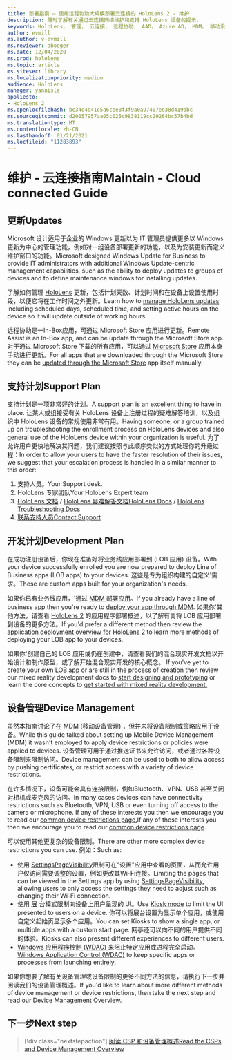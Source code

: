 ```yaml
---
title: 部署指南 – 使用远程协助大规模部署云连接的 HoloLens 2 - 维护
description: 随时了解有关通过云连接网络维护和支持 HoloLens 设备的提示。
keywords: HoloLens， 管理， 云连接， 远程协助， AAD， Azure AD， MDM， 移动设备管理
author: evmill
ms.author: v-evmill
ms.reviewer: aboeger
ms.date: 12/04/2020
ms.prod: hololens
ms.topic: article
ms.sitesec: library
ms.localizationpriority: medium
audience: HoloLens
manager: yannisle
appliesto:
- HoloLens 2
ms.openlocfilehash: bc34c4e41c5a6cee8f3f9a0a97407ee38d419bbc
ms.sourcegitcommit: d20057957aa05c025c9838119cc29264bc57b4bd
ms.translationtype: MT
ms.contentlocale: zh-CN
ms.lasthandoff: 01/21/2021
ms.locfileid: "11283893"
---
```

# <span data-ttu-id="a7b34-104">维护 - 云连接指南</span><span class="sxs-lookup"><span data-stu-id="a7b34-104">Maintain - Cloud connected Guide</span></span>

## <span data-ttu-id="a7b34-105">更新</span><span class="sxs-lookup"><span data-stu-id="a7b34-105">Updates</span></span>

<span data-ttu-id="a7b34-106">Microsoft 设计适用于企业的 Windows 更新以为 IT 管理员提供更多以 Windows 更新为中心的管理功能，例如对一组设备部署更新的功能，以及为安装更新而定义维护窗口的功能。</span><span class="sxs-lookup"><span data-stu-id="a7b34-106">Microsoft designed Windows Update for Business to provide IT administrators with additional Windows Update-centric management capabilities, such as the ability to deploy updates to groups of devices and to define maintenance windows for installing updates.</span></span>

<span data-ttu-id="a7b34-107">了解如何管理 [HoloLens](https://docs.microsoft.com/hololens/hololens-updates) 更新，包括计划天数、计划时间和在设备上设置使用时段，以便它将在工作时间之外更新。</span><span class="sxs-lookup"><span data-stu-id="a7b34-107">Learn how to [manage HoloLens updates](https://docs.microsoft.com/hololens/hololens-updates) including scheduled days, scheduled time, and setting active hours on the device so it will update outside of working hours.</span></span>

<span data-ttu-id="a7b34-108">远程协助是一In-Box应用，可通过 Microsoft Store 应用进行更新。</span><span class="sxs-lookup"><span data-stu-id="a7b34-108">Remote Assist is an In-Box app, and can be update through the Microsoft Store app.</span></span> <span data-ttu-id="a7b34-109">对于通过 Microsoft Store 下载的所有应用，可以通过 [Microsoft Store](https://docs.microsoft.com/hololens/holographic-store-apps#update-apps) 应用本身手动进行更新。</span><span class="sxs-lookup"><span data-stu-id="a7b34-109">For all apps that are downloaded through the Microsoft Store they can be [updated through the Microsoft Store](https://docs.microsoft.com/hololens/holographic-store-apps#update-apps) app itself manually.</span></span>

## <span data-ttu-id="a7b34-110">支持计划</span><span class="sxs-lookup"><span data-stu-id="a7b34-110">Support Plan</span></span>

<span data-ttu-id="a7b34-111">支持计划是一项非常好的计划。</span><span class="sxs-lookup"><span data-stu-id="a7b34-111">A support plan is an excellent thing to have in place.</span></span> <span data-ttu-id="a7b34-112">让某人或组接受有关 HoloLens 设备上注册过程的疑难解答培训，以及组织中 HoloLens 设备的常规使用非常有用。</span><span class="sxs-lookup"><span data-stu-id="a7b34-112">Having someone, or a group trained up on troubleshooting the enrollment process on HoloLens devices and also general use of the HoloLens device within your organization is useful.</span></span> <span data-ttu-id="a7b34-113">为了允许用户更快地解决其问题，我们建议按照与此顺序类似的方式处理你的升级过程：</span><span class="sxs-lookup"><span data-stu-id="a7b34-113">In order to allow your users to have the faster resolution of their issues, we suggest that your escalation process is handled in a similar manner to this order:</span></span>

1. <span data-ttu-id="a7b34-114">支持人员。</span><span class="sxs-lookup"><span data-stu-id="a7b34-114">Your Support desk.</span></span>
2. <span data-ttu-id="a7b34-115">HoloLens 专家团队</span><span class="sxs-lookup"><span data-stu-id="a7b34-115">Your HoloLens Expert team</span></span>
3. <span data-ttu-id="a7b34-116">[HoloLens 文档](https://docs.microsoft.com/hololens/)  / [HoloLens 疑难解答文档](https://docs.microsoft.com/hololens/hololens-troubleshooting)</span><span class="sxs-lookup"><span data-stu-id="a7b34-116">[HoloLens Docs](https://docs.microsoft.com/hololens/) / [HoloLens Troubleshooting Docs](https://docs.microsoft.com/hololens/hololens-troubleshooting)</span></span>
4. [<span data-ttu-id="a7b34-117">联系支持人员</span><span class="sxs-lookup"><span data-stu-id="a7b34-117">Contact Support</span></span>](https://support.serviceshub.microsoft.com/supportforbusiness/create?sapId=e9391227-fa6d-927b-0fff-f96288631b8f)

## <span data-ttu-id="a7b34-118">开发计划</span><span class="sxs-lookup"><span data-stu-id="a7b34-118">Development Plan</span></span>

<span data-ttu-id="a7b34-119">在成功注册设备后，你现在准备好将业务线应用部署到 (LOB 应用) 设备。</span><span class="sxs-lookup"><span data-stu-id="a7b34-119">With your device successfully enrolled you are now prepared to deploy Line of Business apps (LOB apps) to your devices.</span></span> <span data-ttu-id="a7b34-120">这些是专为组织构建的自定义&#39;需求。</span><span class="sxs-lookup"><span data-stu-id="a7b34-120">These are custom apps built for your organization&#39;s needs.</span></span>

<span data-ttu-id="a7b34-121">如果你已有业务线应用，&#39;通过 [MDM 部署应用](https://docs.microsoft.com/hololens/app-deploy-intune)。</span><span class="sxs-lookup"><span data-stu-id="a7b34-121">If you already have a line of business app then you&#39;re ready to [deploy your app through MDM](https://docs.microsoft.com/hololens/app-deploy-intune).</span></span> <span data-ttu-id="a7b34-122">如果你&#39;其他方法，请查看 [HoloLens 2](https://docs.microsoft.com/hololens/app-deploy-overview) 的应用程序部署概述，以了解有关将 LOB 应用部署到设备的更多方法。</span><span class="sxs-lookup"><span data-stu-id="a7b34-122">If you&#39;d prefer a different method then review the [application deployment overview for HoloLens 2](https://docs.microsoft.com/hololens/app-deploy-overview) to learn more methods of deploying your LOB app to your devices.</span></span>

<span data-ttu-id="a7b34-123">如果你&#39;创建自己的 LOB 应用或仍在创建中，请查看我们的混合现实开发文档以开始设计和制作原型，或了解开始混合现实开发的核心[](https://docs.microsoft.com/windows/mixed-reality/design/design)概念。 [](https://docs.microsoft.com/windows/mixed-reality/discover/get-started-with-mr)</span><span class="sxs-lookup"><span data-stu-id="a7b34-123">If you&#39;ve yet to create your own LOB app or are still in the process of creation then review our mixed reality development docs to [start designing and prototyping](https://docs.microsoft.com/windows/mixed-reality/design/design) or learn the core concepts to [get started with mixed reality development.](https://docs.microsoft.com/windows/mixed-reality/discover/get-started-with-mr)</span></span>

## <span data-ttu-id="a7b34-124">设备管理</span><span class="sxs-lookup"><span data-stu-id="a7b34-124">Device Management</span></span> 

<span data-ttu-id="a7b34-125">虽然本指南讨论了在 MDM (移动设备管理) ，但并未将设备限制或策略应用于设备。</span><span class="sxs-lookup"><span data-stu-id="a7b34-125">While this guide talked about setting up Mobile Device Management (MDM) it wasn't employed to apply device restrictions or policies were applied to devices.</span></span> <span data-ttu-id="a7b34-126">设备管理可用于通过推送证书来允许访问，或者通过各种设备限制来限制访问。</span><span class="sxs-lookup"><span data-stu-id="a7b34-126">Device management can be used to both to allow access by pushing certificates, or restrict access with a variety of device restrictions.</span></span> 

<span data-ttu-id="a7b34-127">在许多情况下，设备可能会具有连接限制，例如Bluetooth、VPN、USB 甚至关闭对相机或麦克风的访问。</span><span class="sxs-lookup"><span data-stu-id="a7b34-127">In many cases devices can have connectivity restrictions such as Bluetooth, VPN, USB or even turning off access to the camera or microphone.</span></span> <span data-ttu-id="a7b34-128">If any of these interests you then we encourage you to read our [common device restrictions page.](hololens-common-device-restrictions.md)</span><span class="sxs-lookup"><span data-stu-id="a7b34-128">If any of these interests you then we encourage you to read our [common device restrictions page](hololens-common-device-restrictions.md).</span></span>

<span data-ttu-id="a7b34-129">可以使用其他更复杂的设备限制。</span><span class="sxs-lookup"><span data-stu-id="a7b34-129">There are other more complex device restrictions you can use.</span></span> <span data-ttu-id="a7b34-130">例如：</span><span class="sxs-lookup"><span data-stu-id="a7b34-130">Such as:</span></span>

- <span data-ttu-id="a7b34-131">使用 [SettingsPageVisibility](settings-uri-list.md)限制可在"设置"应用中查看的页面，从而允许用户仅访问需要调整的设置，例如更改其Wi-Fi连接。</span><span class="sxs-lookup"><span data-stu-id="a7b34-131">Limiting the pages that can be viewed in the Settings app by using [SettingsPageVisibility](settings-uri-list.md), allowing users to only access the settings they need to adjust such as changing their Wi-Fi connection.</span></span>
- <span data-ttu-id="a7b34-132">使用 [展](hololens-kiosk.md) 台模式限制向设备上用户呈现的 UI。</span><span class="sxs-lookup"><span data-stu-id="a7b34-132">Use [Kiosk mode](hololens-kiosk.md) to limit the UI presented to users on a device.</span></span> <span data-ttu-id="a7b34-133">你可以将展台设置为显示单个应用，或使用自定义起始页显示多个应用。</span><span class="sxs-lookup"><span data-stu-id="a7b34-133">You can set Kiosks to show a single app, or multiple apps with a custom start page.</span></span> <span data-ttu-id="a7b34-134">网亭还可以向不同的用户提供不同的体验。</span><span class="sxs-lookup"><span data-stu-id="a7b34-134">Kiosks can also present different experiences to different users.</span></span>  
- <span data-ttu-id="a7b34-135">[Windows 应用程序控制 (WDAC) ](windows-defender-application-control-wdac.md) 来阻止特定应用或进程完全启动。</span><span class="sxs-lookup"><span data-stu-id="a7b34-135">[Windows Application Control (WDAC)](windows-defender-application-control-wdac.md) to keep specific apps or processes from launching entirely.</span></span>

<span data-ttu-id="a7b34-136">如果你想要了解有关设备管理或设备限制的更多不同方法的信息，请执行下一步并阅读我们的设备管理概述。</span><span class="sxs-lookup"><span data-stu-id="a7b34-136">If you'd like to learn about more different methods of device management or device restrictions, then take the next step and read our Device Management Overview.</span></span>

## <span data-ttu-id="a7b34-137">下一步</span><span class="sxs-lookup"><span data-stu-id="a7b34-137">Next step</span></span>

> [!div class="nextstepaction"]
> [<span data-ttu-id="a7b34-138">阅读 CSP 和设备管理概述</span><span class="sxs-lookup"><span data-stu-id="a7b34-138">Read the CSPs and Device Management Overview</span></span>](hololens-csp-policy-overview.md)